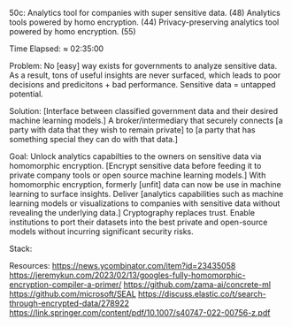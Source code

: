50c: Analytics tool for companies with super sensitive data. (48) Analytics tools powered by homo encryption. (44) Privacy-preserving analytics tool powered by homo encryption. (55)

Time Elapsed: ≈ 02:35:00

Problem: No [easy] way exists for governments to analyze sensitive data. 
  As a result, tons of useful insights are never surfaced, which leads to poor decisions and predicitons + bad performance. 
  Sensitive data = untapped potential. 

Solution: [Interface between classified government data and their desired machine learning models.]
  A broker/intermediary that securely connects [a party with data that they wish to remain private] to [a party that has something special they can do with that data.]

Goal: Unlock analytics capabilties to the owners on sensitive data via homomorphic encryption. 
  [Encrypt sensitive data before feeding it to private company tools or open source machine learning models.]
  With homomorphic encryption, formerly [unfit] data can now be use in machine learning to surface insights. 
  Deliver [analytics capabilities such as machine learning models or visualizations to companies with sensitive data without revealing the underlying data.]
  Cryptography replaces trust.
  Enable institutions to port their datasets into the best private and open-source models without incurring significant security risks. 

Stack:


Resources: 
  https://news.ycombinator.com/item?id=23435058
  https://jeremykun.com/2023/02/13/googles-fully-homomorphic-encryption-compiler-a-primer/
  https://github.com/zama-ai/concrete-ml
  https://github.com/microsoft/SEAL
  https://discuss.elastic.co/t/search-through-encrypted-data/278922
  https://link.springer.com/content/pdf/10.1007/s40747-022-00756-z.pdf
